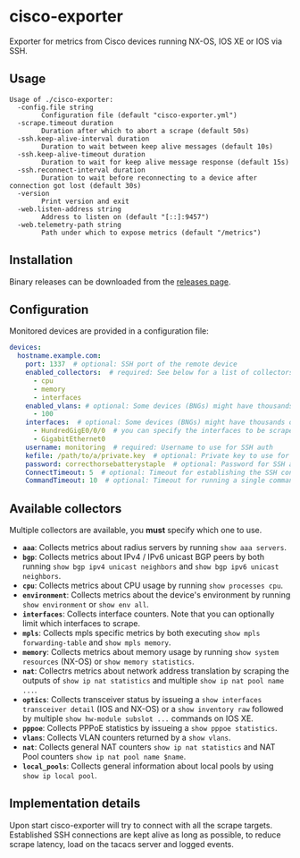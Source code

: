 # cisco-exporter

Exporter for metrics from Cisco devices running NX-OS, IOS XE or IOS via SSH.

## Usage
```
Usage of ./cisco-exporter:
  -config.file string
    	Configuration file (default "cisco-exporter.yml")
  -scrape.timeout duration
    	Duration after which to abort a scrape (default 50s)
  -ssh.keep-alive-interval duration
    	Duration to wait between keep alive messages (default 10s)
  -ssh.keep-alive-timeout duration
    	Duration to wait for keep alive message response (default 15s)
  -ssh.reconnect-interval duration
    	Duration to wait before reconnecting to a device after connection got lost (default 30s)
  -version
    	Print version and exit
  -web.listen-address string
    	Address to listen on (default "[::]:9457")
  -web.telemetry-path string
    	Path under which to expose metrics (default "/metrics")
```

## Installation
Binary releases can be downloaded from the [releases page](https://gitlab.com/wobcom/cisco-exporter/-/releases).

## Configuration
Monitored devices are provided in a configuration file:
```yaml
devices:
  hostname.example.com:
    port: 1337  # optional: SSH port of the remote device
    enabled_collectors:  # required: See below for a list of collectors
      - cpu
      - memory
      - interfaces
    enabled_vlans: # optional: Some devices (BNGs) might have thousands of vlans 
      - 100
    interfaces:  # optional: Some devices (BNGs) might have thousands of interfaces
      - HundredGigE0/0/0  # you can specify the interfaces to be scraped
      - GigabitEthernet0
    username: monitoring  # required: Username to use for SSH auth
    kefile: /path/to/a/private.key  # optional: Private key to use for SSH auth
    password: correcthorsebatterystaple  # optional: Password for SSH auth
    ConnectTimeout: 5  # optional: Timeout for establishing the SSH conenction
    CommandTimeout: 10  # optional: Timeout for running a single command on the remote
```

## Available collectors
Multiple collectors are available, you **must** specify which one to use.

* **`aaa`**: Collects metrics about radius servers by running `show aaa servers`.
* **`bgp`**: Collects metrics about IPv4 / IPv6 unicast BGP peers by both running `show bgp ipv4 unicast neighbors` and `show bgp ipv6 unicast neighbors`.
* **`cpu`**: Collects metrics about CPU usage by running `show processes cpu`.
* **`environment`**: Collects metrics about the device's environment by running `show environment` or `show env all`.
* **`interfaces`**: Collects interface counters. Note that you can optionally limit which interfaces to scrape.
* **`mpls`**: Collects mpls specific metrics by both executing `show mpls forwarding-table` and `show mpls memory`.
* **`memory`**: Collects metrics about memory usage by running `show system resources` (NX-OS) or `show memory statistics`.
* **`nat`**: Collectrs metrics about network address translation by scraping the outputs of `show ip nat statistics` and multiple `show ip nat pool name ...`.
* **`optics`**: Collects transceiver status by issueing a `show interfaces transceiver detail` (IOS and NX-OS) or a `show inventory raw` followed by multiple `show hw-module subslot ...` commands on IOS XE.
* **`pppoe`**: Collects PPPoE statistics by issueing a `show pppoe statistics`.
* **`vlans`**: Collects VLAN counters returned by a `show vlans`.
* **`nat`**: Collects general NAT counters `show ip nat statistics` and NAT Pool counters `show ip nat pool name $name`.
* **`local_pools`**: Collects general information about local pools by using `show ip local pool`.

## Implementation details
Upon start cisco-exporter will try to connect with all the scrape targets.
Established SSH connections are kept alive as long as possible, to reduce scrape latency, load on the tacacs server and logged events.

